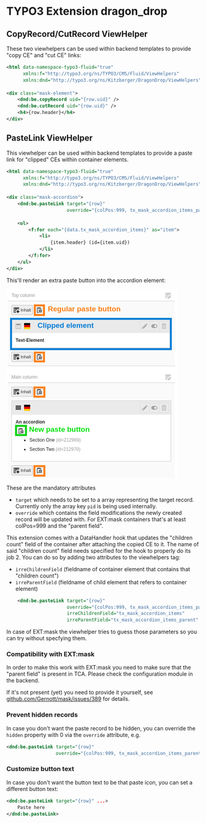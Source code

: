 # TYPO3 Extension dragon_drop

## CopyRecord/CutRecord ViewHelper

These two viewhelpers can be used within backend templates to provide "copy CE" and "cut CE" links:

```xml
<html data-namespace-typo3-fluid="true"
      xmlns:f="http://typo3.org/ns/TYPO3/CMS/Fluid/ViewHelpers"
      xmlns:dnd="http://typo3.org/ns/Kitzberger/DragonDrop/ViewHelpers">

<div class="mask-element">
    <dnd:be.copyRecord uid="{row.uid}" />
    <dnd:be.cutRecord uid="{row.uid}" />
    <h4>{row.header}</h4>
</div>
```

## PasteLink ViewHelper

This viewhelper can be used within backend templates to provide a paste link for "clipped" CEs within container elements.

```xml
<html data-namespace-typo3-fluid="true"
      xmlns:f="http://typo3.org/ns/TYPO3/CMS/Fluid/ViewHelpers"
      xmlns:dnd="http://typo3.org/ns/Kitzberger/DragonDrop/ViewHelpers">

<div class="mask-accordion">
    <dnd:be.pasteLink target="{row}"
                      override="{colPos:999, tx_mask_accordion_items_parent: row.uid}" />

    <ul>
        <f:for each="{data.tx_mask_accordion_items}" as="item">
            <li>
                {item.header} (id={item.uid})
            </li>
        </f:for>
    </ul>
</div>
```

This'll render an extra paste button into the accordion element:

![page module](Documentation/Images/page-module.png)

These are the mandatory attributes

* `target` which needs to be set to a array representing the target record. Currently only the array key `pid` is being used internally.
* `override` which contains the field modifications the newly created record will be updated with. For EXT:mask containers that's at least colPos=999 and the "parent field".

This extension comes with a DataHandler hook that updates the "children count" field of the container after attaching the copied CE to it. The name of said "children count" field needs specified for the hook to properly do its job 2. You can do so by adding two attributes to the viewhelpers tag:

* `irreChildrenField` (fieldname of container element that contains that "children count")
* `irreParentField` (fieldname of child element that refers to container element)

```xml
    <dnd:be.pasteLink target="{row}"
                      override="{colPos:999, tx_mask_accordion_items_parent: row.uid}"
                      irreChildrenField="tx_mask_accordion_items"
                      irreParentField="tx_mask_accordion_items_parent" />
```

In case of EXT:mask the viewhelper tries to guess those parameters so you can try without specfying them.

### Compatibility with EXT:mask

In order to make this work with EXT:mask you need to make sure that the "parent field" is present in TCA. Please check the configuration module in the backend.

If it's not present (yet) you need to provide it yourself, see [github.com/Gernott/mask/issues/389](https://github.com/Gernott/mask/issues/389) for details.

### Prevent hidden records

In case you don't want the paste record to be hidden, you can override the `hidden` property with 0 via the `override` attribute, e.g.

```xml
<dnd:be.pasteLink target="{row}"
                  override="{colPos:999, tx_mask_accordion_items_parent: row.uid, hidden:0}" />
```

### Customize button text

In case you don't want the button text to be that paste icon, you can set a different button text:

```xml
<dnd:be.pasteLink target="{row}" ...>
    Paste here
</dnd:be.pasteLink>
```

